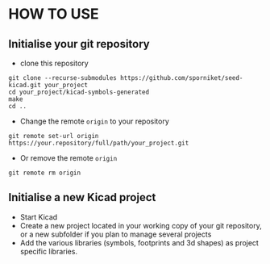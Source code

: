 # HOW TO USE

## Initialise your git repository

* clone this repository
```
git clone --recurse-submodules https://github.com/sporniket/seed-kicad.git your_project
cd your_project/kicad-symbols-generated
make
cd ..
```
* Change the remote `origin` to your repository
```
git remote set-url origin https://your.repository/full/path/your_project.git
```
* Or remove the remote `origin`
```
git remote rm origin
```

## Initialise a new Kicad project

* Start Kicad
* Create a new project located in your working copy of your git repository, or a new subfolder if you plan to manage several projects
* Add the various libraries (symbols, footprints and 3d shapes) as project specific libraries.
